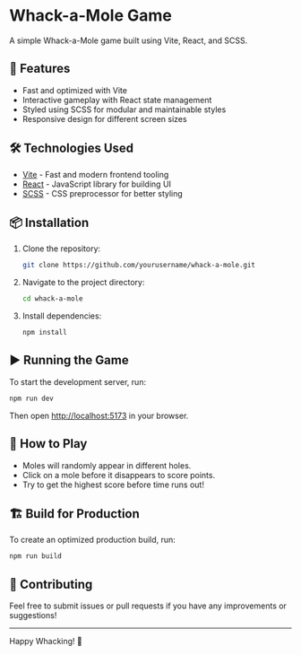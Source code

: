 # Whack-a-Mole Game

A simple Whack-a-Mole game built using Vite, React, and SCSS.

## 🚀 Features
- Fast and optimized with Vite
- Interactive gameplay with React state management
- Styled using SCSS for modular and maintainable styles
- Responsive design for different screen sizes

## 🛠️ Technologies Used
- [Vite](https://vitejs.dev/) - Fast and modern frontend tooling
- [React](https://react.dev/) - JavaScript library for building UI
- [SCSS](https://sass-lang.com/) - CSS preprocessor for better styling

## 📦 Installation
1. Clone the repository:
   ```sh
   git clone https://github.com/yourusername/whack-a-mole.git
   ```
2. Navigate to the project directory:
   ```sh
   cd whack-a-mole
   ```
3. Install dependencies:
   ```sh
   npm install
   ```

## ▶️ Running the Game
To start the development server, run:
```sh
npm run dev
```
Then open [http://localhost:5173](http://localhost:5173) in your browser.

## 📜 How to Play
- Moles will randomly appear in different holes.
- Click on a mole before it disappears to score points.
- Try to get the highest score before time runs out!

## 🏗️ Build for Production
To create an optimized production build, run:
```sh
npm run build
```

## 🤝 Contributing
Feel free to submit issues or pull requests if you have any improvements or suggestions!

---
Happy Whacking! 🎯

